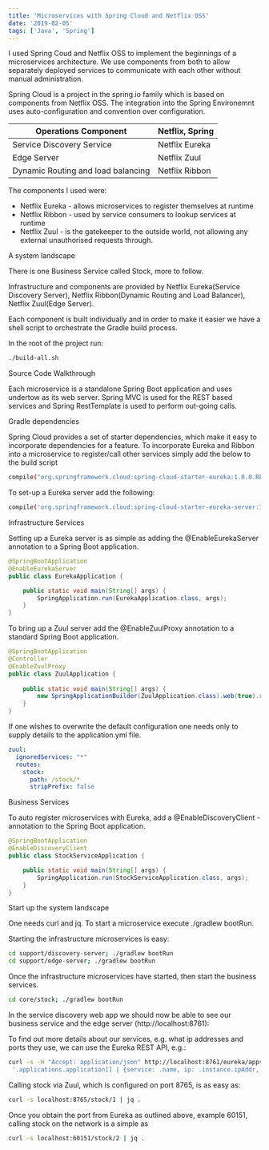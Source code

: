 ```yaml
---
title: 'Microservices with Spring Cloud and Netflix OSS'
date: '2019-02-05'
tags: ['Java', 'Spring']
---
```


I used Spring Coud and Netflix OSS to implement the beginnings of a microservices architecture.  We use components from both to allow separately deployed services to communicate with each other without manual administration.  

Spring Cloud is a project in the spring.io family which is based on components from Netflix OSS.  The integration into the Spring Environemnt uses auto-configuration and convention over configuration.

| Operations Component               | Netflix, Spring |
| -----------------------------------| --------------- |
| Service Discovery Service          | Netflix Eureka  |
| Edge Server                        | Netflix Zuul    |
| Dynamic Routing and load balancing | Netflix Ribbon  |

The components I used were:

* Netflix Eureka - allows microservices to register themselves at runtime
* Netflix Ribbon - used by service consumers to lookup services at runtime
* Netflix Zuul - is the gatekeeper to the outside world, not allowing any external unauthorised requests through.

A system landscape

There is one Business Service called Stock, more to follow.

Infrastructure and components are provided by Netflix Eureka(Service Discovery Server), Netflix Ribbon(Dynamic Routing and Load Balancer), Netflix Zuul(Edge Server).

Each component is built individually and in order to make it easier we have a shell script to orchestrate the Gradle build process.  

In the root of the project run:

```bash
./build-all.sh
```

Source Code Walkthrough

Each microservice is a standalone Spring Boot application and uses undertow as its web server.  Spring MVC is used for the REST based services and Spring RestTemplate is used to perform out-going calls.

Gradle dependencies

Spring Cloud provides a set of starter dependencies, which make it easy to incorporate dependencies for a feature.  To incorporate Eureka and Ribbon into a microservice to register/call other services simply add the below to the build script

```bash
compile("org.springframework.cloud:spring-cloud-starter-eureka:1.0.0.RELEASE")
```

To set-up a Eureka server add the following:

```bash
compile('org.springframework.cloud:spring-cloud-starter-eureka-server:1.0.0.RELEASE')
```

Infrastructure Services

Setting up a Eureka server is as simple as adding the @EnableEurekaServer annotation to a Spring Boot application.

```java
@SpringBootApplication
@EnableEurekaServer
public class EurekaApplication {

    public static void main(String[] args) {
        SpringApplication.run(EurekaApplication.class, args);
    }
}
```

To bring up a Zuul server add the @EnableZuulProxy annotation to a standard Spring Boot application.

```java
@SpringBootApplication
@Controller
@EnableZuulProxy
public class ZuulApplication {
	
    public static void main(String[] args) {
        new SpringApplicationBuilder(ZuulApplication.class).web(true).run(args);
    }
}
```

If one wishes to overwrite the default configuration one needs only to supply details to the application.yml file.

```yaml
zuul:
  ignoredServices: "*"
  routes:
    stock:
      path: /stock/*
      stripPrefix: false

```



Business Services

To auto register microservices with Eureka, add a @EnableDiscoveryClient - annotation to the Spring Boot application.

```java
@SpringBootApplication
@EnableDiscoveryClient
public class StockServiceApplication {

    public static void main(String[] args) {
        SpringApplication.run(StockServiceApplication.class, args);
    }
}
```


Start up the system landscape

One needs curl and jq.  To start a microservice execute ./gradlew bootRun.

Starting the infrastructure microservices is easy:

```bash
cd support/discovery-server; ./gradlew bootRun
cd support/edge-server; ./gradlew bootRun
```

Once the infrastructure microservices have started, then start the business services.

```bash
cd core/stock; ./gradlew bootRun
```

In the service discovery web app we should now be able to see our business service and the edge server (http://localhost:8761):

To find out more details about our services, e.g. what ip addresses and ports they use, we can use the Eureka REST API, e.g.:

```bash
curl -s -H "Accept: application/json" http://localhost:8761/eureka/apps | jq 
 '.applications.application[] | {service: .name, ip: .instance.ipAddr, port: .instance.port."$"}'
```

Calling stock via Zuul, which is configured on port 8765, is as easy as:

```bash
curl -s localhost:8765/stock/1 | jq .
```

Once you obtain the port from Eureka as outlined above, example 60151, calling stock on the network is a simple as

```bash
curl -s localhost:60151/stock/2 | jq .
```